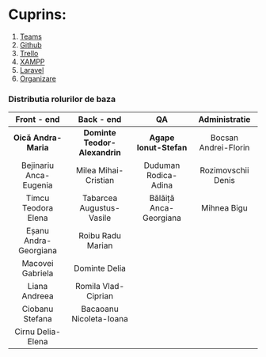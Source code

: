 # Cuprins:

1. <a href=https://github.com/A4IP2018/HomeworkManager/wiki/Teams>Teams</a>
2. <a href=https://github.com/A4IP2018/HomeworkManager/wiki/GitHub>Github</a>
3. <a href=https://github.com/A4IP2018/HomeworkManager/wiki/Trello>Trello</a>
4. <a href=https://github.com/A4IP2018/HomeworkManager/wiki/XAMPP>XAMPP</a>
5. <a href=https://github.com/A4IP2018/HomeworkManager/wiki/Laravel>Laravel</a>
6. <a href=https://github.com/A4IP2018/HomeworkManager/wiki/Organizare>Organizare</a>

### Distributia rolurilor de baza
                    
|  Front - end            | Back - end                     | QA                       | Administratie| 
| :------------:          |:---------------:               |:-----:                   |:---:|
| **Oică Andra-Maria**    | **Dominte Teodor-Alexandrin**  | **Agape Ionut-Stefan**   | Bocsan Andrei-Florin
| Bejinariu Anca-Eugenia  | Milea Mihai-Cristian           | Duduman Rodica-Adina     | Rozimovschii Denis
| Timcu Teodora Elena     | Tabarcea Augustus-Vasile       | Bălăiță Anca-Georgiana   | Mihnea Bigu
| Eșanu Andra-Georgiana   | Roibu Radu Marian              |                          |
| Macovei Gabriela        | Dominte Delia                  |                          |
| Liana Andreea           | Romila Vlad-Ciprian            |                          |
| Ciobanu Stefana         | Bacaoanu Nicoleta-Ioana        |                          |
| Cirnu Delia-Elena       |                                |                          |

